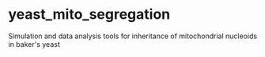 # yeast_mito_segregation
Simulation and data analysis tools for inheritance of mitochondrial nucleoids in baker's yeast
